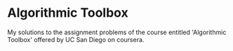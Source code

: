 # Algorithmic Toolbox
 My solutions to the assignment problems of the course entitled 'Algorithmic Toolbox' offered by UC San Diego on coursera.
